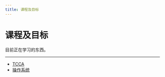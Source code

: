 ```yaml
---
title: 课程及目标
---
```


课程及目标
==========

目前正在学习的东西。

***

-   [TCCA][TCCA]
-   [操作系统][OS]

  [TCCA]: TCCA/index.md
  [OS]: OS/index.md

